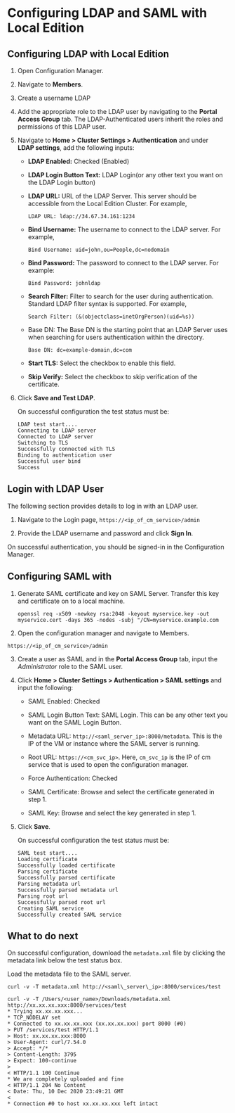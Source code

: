 ﻿---
sidebar_position: 3
---

# Configuring LDAP and SAML with Local Edition

<head>
  <meta name="guidename" content="API Management"/>
  <meta name="context" content="GUID-b7b689b4-5e05-4a47-bf43-b35131c043a4"/>
</head>

## Configuring LDAP with Local Edition

1. Open Configuration Manager. 

2. Navigate to **Members**. 

3. Create a username LDAP

4. Add the appropriate role to the LDAP user by navigating to the **Portal Access Group** tab. The LDAP-Authenticated users inherit the roles and permissions of this LDAP user.

5. Navigate to **Home > Cluster Settings > Authentication** and under **LDAP settings**, add the following inputs:

   - **LDAP Enabled:** Checked (Enabled)

   - **LDAP Login Button Text:** LDAP Login(or any other text you want on the LDAP Login button)

   - **LDAP URL:** URL of the LDAP Server. This server should be accessible from the Local Edition Cluster. For example, 

      ```LDAP URL: ldap://34.67.34.161:1234```

   - **Bind Username:** The username to connect to the LDAP server. For example,

      ```Bind Username: uid=john,ou=People,dc=nodomain```

   - **Bind Password:** The password to connect to the LDAP server. For example: 

      ```Bind Password: johnldap```

   - **Search Filter:** Filter to search for the user during authentication. Standard LDAP filter syntax is supported. For example, 

      ```Search Filter: (&(objectclass=inetOrgPerson)(uid=%s))```

   - Base DN: The Base DN is the starting point that an LDAP Server uses when searching for users authentication within the directory.

      ```Base DN: dc=example-domain,dc=com```

   - **Start TLS:** Select the checkbox to enable this field.

   - **Skip Verify:** Select the checkbox to skip verification of the certificate.

1. Click **Save and Test LDAP**. 

   On successful configuration the test status must be:

   ```
   LDAP test start....
   Connecting to LDAP server
   Connected to LDAP server
   Switching to TLS
   Successfully connected with TLS
   Binding to authentication user
   Successful user bind
   Success
   ```

## Login with LDAP User

The following section provides details to log in with an LDAP user.

1. Navigate to the Login page, `https://<ip_of_cm_service>/admin`

2. Provide the LDAP username and password and click **Sign In**.

On successful authentication, you should be signed-in in the Configuration Manager.

## Configuring SAML with

1. Generate SAML certificate and key on SAML Server. Transfer this key and certificate on to a local machine. 

   ```
   openssl req -x509 -newkey rsa:2048 -keyout myservice.key -out myservice.cert -days 365 -nodes -subj "/CN=myservice.example.com 
   ```

1. Open the configuration manager and navigate to Members. 

  `https://<ip_of_cm_service>/admin`

3. Create a user as SAML and in the **Portal Access Group** tab, input the *Administrator* role to the SAML user. 

4. Click **Home > Cluster Settings > Authentication > SAML settings** and input the following:

   - SAML Enabled: Checked

   - SAML Login Button Text: SAML Login. This can be any other text you want on the SAML Login Button. 

   - Metadata URL: `http://<saml_server_ip>:8000/metadata`. This is the IP of the VM or instance where the SAML server is running.

   - Root URL: `https://<cm_svc_ip>`. Here, `cm_svc_ip` is the IP of cm service that is used to open the configuration manager. 

   - Force Authentication: Checked

   - SAML Certificate: Browse and select the certificate generated in step 1. 

   - SAML Key: Browse and select the key generated in step 1. 

5. Click **Save**. 

   On successful configuration the test status must be: 

   ```
   SAML test start....
   Loading certificate
   Successfully loaded certificate
   Parsing certificate
   Successfully parsed certificate
   Parsing metadata url
   Successfully parsed metadata url
   Parsing root url
   Successfully parsed root url
   Creating SAML service
   Successfully created SAML service
   ```

## What to do next

On successful configuration, download the `metadata.xml` file by clicking the metadata link below the test status box. 

Load the metadata file to the SAML server. 

```
curl -v -T metadata.xml http://<saml\_server\_ip>:8000/services/test
```

```
curl -v -T /Users/<user_name>/Downloads/metadata.xml http://xx.xx.xx.xxx:8000/services/test
* Trying xx.xx.xx.xxx...
* TCP_NODELAY set
* Connected to xx.xx.xx.xxx (xx.xx.xx.xxx) port 8000 (#0)
> PUT /services/test HTTP/1.1
> Host: xx.xx.xx.xxx:8000
> User-Agent: curl/7.54.0
> Accept: */*
> Content-Length: 3795
> Expect: 100-continue
>
< HTTP/1.1 100 Continue
* We are completely uploaded and fine
< HTTP/1.1 204 No Content
< Date: Thu, 10 Dec 2020 23:49:21 GMT
<
* Connection #0 to host xx.xx.xx.xxx left intact
```
